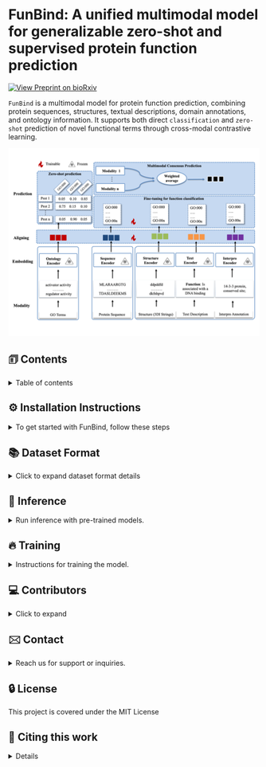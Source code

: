 # FunBind: A unified multimodal model for generalizable zero-shot and supervised protein function prediction
[![View Preprint on bioRxiv](https://img.shields.io/badge/Preprint-bioRxiv-b31b1b)](https://www.biorxiv.org/content/10.1101/2025.05.09.653226v1#:~:text=Here,%20we%20present%20FunBind,%20a%20multimodal%20AI%20model,enhance%20prediction%20accuracy%20and%20infer%20previously%20unseen%20functions.)



`FunBind` is a multimodal model for protein function prediction, combining protein sequences, structures, textual descriptions, domain annotations, and ontology information.
It supports both direct `classification` and `zero-shot` prediction of novel functional terms through cross-modal contrastive learning.

![Method overview ](models/model.png)


## 🗊 Contents
<details>
<summary>Table of contents</summary>


- [Installation Instructions](#&#9881;-installation-instructions)
- [Dataset Format](#&#128218;-dataset-format)
    - [Sequence Data](#&#129516;-sequence-data)
    - [Structure Data](#&#129521;-structure-data)
    - [Text Data](#&#128221;-text-data)
    - [InterPro Data](#&#129513;-interpro-data)
    - [Ontology Data](#&#129504;-ontology-data)
- [Inference](#&#128640-inference)
    - [Zero-shot Inference](#zero-shot-inference)
    - [Classification](#supervised-classification)
- [Training](#&#128293;-training)
    - [Self-supervised Pretraining](#self-supervised-pretraining)
    - [Supervised Function Classification via Fine-Tuning](#supervised-function-classification-via-fine-tuning)
    - [Reproducing Experiments](#experiments-conducted)
- [Contributors](#&#128187;-contributors)
- [Contact](#&#128386;-contact)
- [License](#&#128274;-license)
- [Citing this work](#&#128214;-citing-this-work)

</details>


## &#9881; Installation Instructions
<details>
<summary>To get started with FunBind, follow these steps</summary>

1. Clone the Repository
```
git clone https://github.com/jianlin-cheng/FunBind.git
cd FunBind
```

2. Download checkpoints (~ 16GB total):
<!-- 
   wget url-for-data
   downloaded-data
-->
```
https://calla.rnet.missouri.edu/rnaminer/funbinddata/DATA/saved_models/
```

3. Set Up the Conda Environment:
```bash
conda env create -f FunBind.yml
conda activate FunBind
```
</details>


## &#128218; Dataset Format

<details>
<summary>Click to expand dataset format details</summary>

---

### &#129516; Sequence Data  
Sequences should be provided in **FASTA** format.  
**Example:** [`examples/sequence.fasta`](examples/sequence.fasta)

---

### &#129521; Structure Data  
Structure data can be obtained from **AlphaFold** and converted into **3Di sequences** using  
[**ProstT5 – How to derive 3Di sequences from structures**](https://github.com/mheinzinger/ProstT5?tab=readme-ov-file#-how-to-derive-3di-sequences-from-structures).  
The resulting **3Di FASTA** file can then be used as input to **FunBind**.  
**Example:** [`examples/structure.fasta`](examples/structure.fasta)

---

### &#128221; Text Data  
Text descriptions should follow the **[UniProt Flat Text format](http://web.expasy.org/docs/userman.html)**.  
You can download data using the [**UniProt ID Mapping Tool**](https://www.uniprot.org/id-mapping).  
**Example:** [`examples/text.txt`](examples/text.txt)

---

### &#129513; InterPro Data  
InterPro domain annotations can be generated using **[InterProScan](https://www.ebi.ac.uk/interpro/download/)**.  
**Example:** [`examples/text.txt`](examples/text.txt)

---

### &#129504; Ontology Data  
Ontology annotations (e.g., Gene Ontology terms) should be provided in a simple text format, where each line contains a **GO ID**.
**Example:** [`examples/text.txt`](examples/ontology.txt)

---

</details>


## &#128640; Inference
<details>
<summary>Run inference with pre-trained models.</summary>


### Zero-shot Inference

```bash
    python zeroshot_inference.py [-h] \
        --input-path INPUT_PATH \
        --modality {Sequence,Structure,Text,Interpro} \
        --ontology-path ONTOLOGY_PATH \
        --go-graph GO_GRAPH \
        --model-checkpoint MODEL_CHECKPOINT \
        [--batch BATCH] \
        [--topk TOPK] \
        [--device DEVICE]
```

####  Example:

To run zero-shot inference using Text modality on the sample data in the examples/ directory:

```bash
python zeroshot_inference.py \
    --model-checkpoint /path/to/funbind_checkpoint.pth \
    --input-path examples/text.txt \
    --modality Text \
    --ontology-path examples/ontology.txt \
    --go-graph examples/go-basic.obo
```

This will give you the output
```python
Predictions for protein: Q64565
Top 1 term: ('GO:0170035',), Score: 85.83%
Top 2 term: ('GO:0170033',), Score: 13.29%
Top 3 term: ('GO:1902674',), Score: 0.34%
-----------------------------
Predictions for protein: A8BPK8
Top 1 term: ('GO:1905504',), Score: 87.74%
Top 2 term: ('GO:0097561',), Score: 5.90%
Top 3 term: ('GO:0097560',), Score: 5.66%
-----------------------------
Predictions for protein: Q12198
Top 1 term: ('GO:0170043',), Score: 63.78%
Top 2 term: ('GO:0170033',), Score: 20.56%
Top 3 term: ('GO:0170041',), Score: 9.86%
-----------------------------
Predictions for protein: P18335
Top 1 term: ('GO:0170038',), Score: 95.72%
Top 2 term: ('GO:0170035',), Score: 3.15%
Top 3 term: ('GO:0170039',), Score: 1.13%
-----------------------------
```


### Supervised Classification

```bash
python train.py --epochs [Number_epoch] --folder [intermediate_folder]
```

</details>

## &#128293; Training

<details>
<summary>Instructions for training the model.</summary>

You can download the preprocessed training and validation data, as well as the data for experiments from (~36 GB total):
```
https://calla.rnet.missouri.edu/rnaminer/funbinddata
```

### Self-supervised Pretraining

1. To Train the model use the script:
```bash
python pretraining.py
```

### Supervised Function Classification via Fine-

1. To Train the model use the script:
```bash
python training.py
```


2. Evaluation command used: see 
see [cafa evaluator](https://github.com/BioComputingUP/CAFA-evaluator)
```bash
cafaeval obo-file-path predictions-path groundtruth-file -out_dir output-path -ia information-acretion-file -prop fill -norm cafa -th_step 0.001 -max_terms 500
```


</details>



## &#128187; Contributors
<details>
<summary>Click to expand</summary>

<p align="left">
  <a href="https://github.com/frimpz">
    <img src="https://github.com/frimpz.png" width="50" height="50" style="border-radius: 50%;" />
  </a>
  &nbsp;  &nbsp;  &nbsp;   &nbsp;  &nbsp;
  <a href="https://github.com/yw7bh">
    <img src="https://github.com/yw7bh.png" width="50" height="50" style="border-radius: 50%;" />
  </a>
  &nbsp;  &nbsp;  &nbsp;   &nbsp;  &nbsp;
  <a href="https://github.com/jianlin-cheng">
    <img src="https://github.com/jianlin-cheng.png" width="50" height="50" style="border-radius: 50%;" />
  </a>
</p>

<p align="left">
  <a href="https://github.com/frimpz">@frimpz</a>
  &nbsp;  &nbsp;  &nbsp;   &nbsp;  &nbsp;
  <a href="https://github.com/yw7bh">@yw7bh</a>
  &nbsp;  &nbsp;  &nbsp;   &nbsp;  &nbsp;
  <a href="https://github.com/jianlin-cheng">@jianlin-cheng</a>
</p>
</details>


## &#128386; Contact
<details>
<summary>Reach us for support or inquiries.</summary>

```

Jianlin (Jack) Cheng, PhD, AAAS Fellow
Curators' Distinguished Professor
William and Nancy Thompson Distinguished Professor
Department of Electrical Engineering and Computer Science
University of Missouri
Columbia, MO 65211, USA
Email: chengji@missouri.edu

```

</details>

## &#128274; License
This project is covered under the MIT License

## &#128214; Citing this work
<details>
Boadu, F., Wang, Y., Cheng, J. A unified multimodal model for generalizable zero-shot and supervised protein function prediction. Submitted. 
</details>